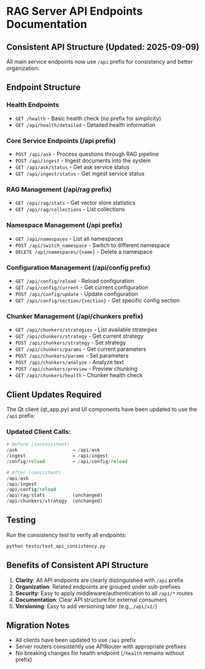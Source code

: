 # RAG Server API Endpoints Documentation

## Consistent API Structure (Updated: 2025-09-09)

All main service endpoints now use `/api` prefix for consistency and better organization.

## Endpoint Structure

### Health Endpoints
- `GET /health` - Basic health check (no prefix for simplicity)
- `GET /api/health/detailed` - Detailed health information

### Core Service Endpoints (/api prefix)
- `POST /api/ask` - Process questions through RAG pipeline
- `POST /api/ingest` - Ingest documents into the system
- `GET /api/ask/status` - Get ask service status
- `GET /api/ingest/status` - Get ingest service status

### RAG Management (/api/rag prefix)
- `GET /api/rag/stats` - Get vector store statistics
- `GET /api/rag/collections` - List collections

### Namespace Management (/api prefix)
- `GET /api/namespaces` - List all namespaces
- `POST /api/switch_namespace` - Switch to different namespace
- `DELETE /api/namespaces/{name}` - Delete a namespace

### Configuration Management (/api/config prefix)
- `GET /api/config/reload` - Reload configuration
- `GET /api/config/current` - Get current configuration
- `POST /api/config/update` - Update configuration
- `GET /api/config/section/{section}` - Get specific config section

### Chunker Management (/api/chunkers prefix)
- `GET /api/chunkers/strategies` - List available strategies
- `GET /api/chunkers/strategy` - Get current strategy
- `POST /api/chunkers/strategy` - Set strategy
- `GET /api/chunkers/params` - Get current parameters
- `POST /api/chunkers/params` - Set parameters
- `POST /api/chunkers/analyze` - Analyze text
- `POST /api/chunkers/preview` - Preview chunking
- `GET /api/chunkers/health` - Chunker health check

## Client Updates Required

The Qt client (qt_app.py) and UI components have been updated to use the `/api` prefix:

### Updated Client Calls:
```python
# Before (inconsistent)
/ask                    → /api/ask
/ingest                 → /api/ingest
/config/reload          → /api/config/reload

# After (consistent)
/api/ask                
/api/ingest             
/api/config/reload      
/api/rag/stats          (unchanged)
/api/chunkers/strategy  (unchanged)
```

## Testing

Run the consistency test to verify all endpoints:
```bash
python tests/test_api_consistency.py
```

## Benefits of Consistent API Structure

1. **Clarity**: All API endpoints are clearly distinguished with `/api` prefix
2. **Organization**: Related endpoints are grouped under sub-prefixes
3. **Security**: Easy to apply middleware/authentication to all `/api/*` routes
4. **Documentation**: Clear API structure for external consumers
5. **Versioning**: Easy to add versioning later (e.g., `/api/v2/`)

## Migration Notes

- All clients have been updated to use `/api` prefix
- Server routers consistently use APIRouter with appropriate prefixes
- No breaking changes for health endpoint (`/health` remains without prefix)
